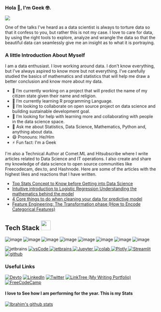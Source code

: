 ###                                                                       Hola 👋, I'm Geek :nerd_face:.


<p>
  <a href="https://github.com/DenverCoder1/readme-typing-svg"><img src="https://readme-typing-svg.herokuapp.com?&font=IBM+Plex+Sans&color=abcdef&size=20&lines=Welcome+to+my+GitHub+Profile!;I'm+a+Data+Scientist;I'm+also+studying+Computer+Science." /></a>
</p>


One of the talks I've heard as a data scientist is always to torture data so that it confess to you, but rather this is not my case. I love to care for data, by using the right tools to explore, analyze and wrangle the data so that the beautiful data can seamlessly give me an insight as to what it is portraying.

### A little Introduction About Myself
I am a data enthusiast. I love working around data. I don't know everything, but I've always aspired to know more but not everything. I've carefully studied the basics of mathematics and statistics that will help me draw a better conclusion and know more about my data.

- 🔭 I’m currently working on a project that will predict the name of my citizen state given their name and religion.
- 🌱 I’m currently learning R programming Language.
- 👯 I’m looking to collaborate on open source project on data science and building sustainable development goal.
- 🤔 I’m looking for help with learning more and collaborating with people in the data science space.
- 💬 Ask me about Statistics, Data Science, Mathematics, Python and, anything about data. 
- 😄 Pronouns: He/Him
- ⚡ Fun fact: I'm a Geek

I'm also a Technical Author at Comet.ML and Hitsubscribe where I write articles related to Data Science and IT operations. I also create and share my knowledge of data science to open source communities like Freecodecam, dev.to, and Hashnode. Here are some of the articles with the highest likes and reactions that I have written.

- [Top Stats Concept to Know before Getting into Data Science](https://www.freecodecamp.org/news/top-statistics-concepts-to-know-before-getting-into-data-science/)
- [Intuitive introduction to Logistic Regression Understanding the mathematics behind the model](https://dev.to/comejoinfolks/intuitive-introduction-to-logistic-regression-understanding-the-mathematics-behind-the-model-39k3)
- [4 Core things to do when cleaning your data for predictive model](https://dev.to/comejoinfolks/4-core-things-to-always-do-when-cleaning-your-data-for-predictive-models-5g0k)
- [Feature Engineering: The Transformation phase (How to Encode Categorical Features)](https://dev.to/comejoinfolks/feature-engineering-the-transformation-phase-how-to-encode-categorical-features-19od)

## Tech Stack <img src = "https://media2.giphy.com/media/QssGEmpkyEOhBCb7e1/giphy.gif?cid=ecf05e47a0n3gi1bfqntqmob8g9aid1oyj2wr3ds3mg700bl&rid=giphy.gif" width = 32px height = 32px> 


  ![image](https://img.shields.io/badge/Seaborn-239120?style=for-the-badge&logo=Seaborn&logoColor=white)  ![image](https://img.shields.io/badge/Matplotlib-239120?&style=for-the-badge&logo=Matplotlib&logoColor=white) ![image](	https://img.shields.io/badge/MySQL-00000F?style=for-the-badge&logo=mysql&logoColor=white) ![image](https://img.shields.io/badge/Numpy-FF2D20?style=for-the-badge&logo=Numpy&logoColor=white)  ![image](	https://img.shields.io/badge/Scikit-learn-FF6C37?style=for-the-badge&logo=Scikit-learn&logoColor=white) ![image](https://img.shields.io/badge/Markdown-000000?style=for-the-badge&logo=markdown&logoColor=white) ![image](https://img.shields.io/badge/Pandas-F05032?style=for-the-badge&logo=pandas&logoColor=white)  ![image](https://img.shields.io/badge/Python-4A154B?style=for-the-badge&logo=python&logoColor=white)
  <p  <a href="" target="_blank">
    <img src="https://img.shields.io/badge/PowerBI-F2C811?style=for-the-badge&logo=Power%20BI&logoColor=white" alt="jetbrains" />
  </a>
  <a href="https://code.visualstudio.com/" target="_blank">
    <img src="https://img.shields.io/badge/vscode-007ACC.svg?style=for-the-badge&logo=visualstudiocode&logoColor=white" alt="vsCode"/> 
  </a>
  <a href="https://www.jetbrains.com/" target="_blank">
    <img src="https://img.shields.io/badge/PyCharm-000000.svg?&style=for-the-badge&logo=PyCharm&logoColor=white" alt="jetbrains" />
  </a>
   <a href="https://jupyter.org/" target="_blank">
    <img alt="Jupyter" src="https://img.shields.io/badge/Jupyter-F37626.svg?&style=for-the-badge&logo=Jupyter&logoColor=white">
  </a>
  <a href="https://colab.research.google.com/" target="_blank">
    <img alt="colab" src="https://img.shields.io/badge/Colab-F9AB00?style=for-the-badge&logo=googlecolab&color=525252">
  </a>
   <a href="https://plotly.com/" target="_blank">
    <img alt="Plotly" src="https://img.shields.io/badge/Plotly-239120?style=for-the-badge&logo=plotly&logoColor=white">
  </a>
  <a href="https://streamlit.io/" target="_blank">
    <img alt="Streamlit" src="https://img.shields.io/badge/Streamlit-FF4B4B?style=for-the-badge&logo=Streamlit&logoColor=white">
  </a>
   <a href="https://github.com/ELanza-48" target="_blank">
    <img src="https://img.shields.io/badge/github-181717.svg?style=for-the-badge&logo=github&logoColor=white" alt="github" />
  </a>
</p>

### Useful Links
 
 <a href="https://dev.to/comejoinfolks">![Devto](https://img.shields.io/badge/dev.to-0A0A0A?style=for-the-badge&logo=dev.to&logoColor=white)</a> <a href="https://www.https://www.linkedin.com/in/ibrahimogunbiyi/">![LinkedIn](https://img.shields.io/badge/LinkedIn-0077B5?style=for-the-badge&logo=linkedin&logoColor=white)</a>   <a href="https://twitter.com/comejoinfolks">![Twitter](	https://img.shields.io/badge/Twitter-1DA1F2?style=for-the-badge&logo=twitter&logoColor=white)</a> <a href="https://linktr.ee/ibrahimwriting">![LinkTree (My Writing Portfolio)](https://img.shields.io/badge/linktree-008000?style=for-the-badge&logo=linktree&logoColor=white)</a> <a href="https://www.freecodecamp.org/news/author/ibrahim/">![FreeCodeCamp](https://img.shields.io/badge/freecodecamp-0A0A0A?style=for-the-badge&logo=freecodecamp&logoColor=white)</a>
 
 
 #### I love to See how I am performing for the year. This is my Stats
 
 [![Ibrahim's github stats](https://github-readme-stats.vercel.app/api?username=ibrahim-ogunbiyi&count_private=true&show_icons=true&theme=radical&hide_rank=false)](https://github.com/ibrahim-ogunbiyi/github-readme-stats)
